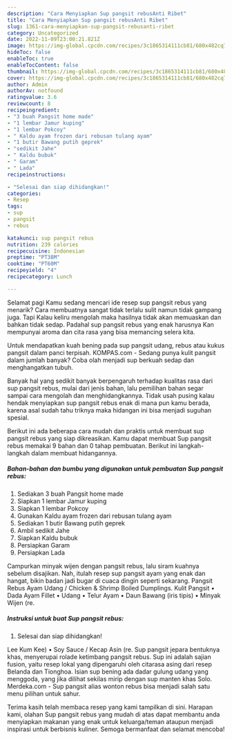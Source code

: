 ```yaml
---
description: "Cara Menyiapkan Sup pangsit rebusAnti Ribet"
title: "Cara Menyiapkan Sup pangsit rebusAnti Ribet"
slug: 1361-cara-menyiapkan-sup-pangsit-rebusanti-ribet
category: Uncategorized
date: 2022-11-09T23:00:21.821Z
image: https://img-global.cpcdn.com/recipes/3c1865314111cb81/680x482cq70/sup-pangsit-rebus-foto-resep-utama.jpg
hideToc: false
enableToc: true
enableTocContent: false
thumbnail: https://img-global.cpcdn.com/recipes/3c1865314111cb81/680x482cq70/sup-pangsit-rebus-foto-resep-utama.jpg
cover: https://img-global.cpcdn.com/recipes/3c1865314111cb81/680x482cq70/sup-pangsit-rebus-foto-resep-utama.jpg
author: Admin
authorAv: notfound
ratingvalue: 3.6
reviewcount: 8
recipeingredient:
- "3 buah Pangsit home made"
- "1 lembar Jamur kuping"
- "1 lembar Pokcoy"
- " Kaldu ayam frozen dari rebusan tulang ayam"
- "1 butir Bawang putih geprek"
- "sedikit Jahe"
- " Kaldu bubuk"
- " Garam"
- " Lada"
recipeinstructions:

- "Selesai dan siap dihidangkan!"
categories:
- Resep
tags:
- sup
- pangsit
- rebus

katakunci: sup pangsit rebus 
nutrition: 239 calories
recipecuisine: Indonesian
preptime: "PT38M"
cooktime: "PT60M"
recipeyield: "4"
recipecategory: Lunch

---
```



Selamat pagi Kamu sedang mencari ide resep sup pangsit rebus yang menarik? Cara membuatnya sangat tidak terlalu sulit namun tidak gampang juga. Tapi Kalau keliru mengolah maka hasilnya tidak akan memuaskan dan bahkan tidak sedap. Padahal sup pangsit rebus yang enak harusnya Kan mempunyai aroma dan cita rasa yang bisa memancing selera kita.


Untuk mendapatkan kuah bening pada sup pangsit udang, rebus atau kukus pangsit dalam panci terpisah. KOMPAS.com - Sedang punya kulit pangsit dalam jumlah banyak? Coba olah menjadi sup berkuah sedap dan menghangatkan tubuh.

Banyak hal yang sedikit banyak berpengaruh terhadap kualitas rasa dari sup pangsit rebus, mulai dari jenis bahan, lalu pemilihan bahan segar sampai cara mengolah dan menghidangkannya. Tidak usah pusing kalau hendak menyiapkan sup pangsit rebus enak di mana pun kamu berada, karena asal sudah tahu triknya maka hidangan ini bisa menjadi suguhan spesial.


Berikut ini ada beberapa cara mudah dan praktis untuk membuat sup pangsit rebus yang siap dikreasikan. Kamu dapat membuat Sup pangsit rebus memakai 9 bahan dan 0 tahap pembuatan. Berikut ini langkah-langkah dalam membuat hidangannya.

<!--inarticleads1-->

##### Bahan-bahan dan bumbu yang digunakan untuk pembuatan Sup pangsit rebus:

1. Sediakan 3 buah Pangsit home made
1. Siapkan 1 lembar Jamur kuping
1. Siapkan 1 lembar Pokcoy
1. Gunakan  Kaldu ayam frozen dari rebusan tulang ayam
1. Sediakan 1 butir Bawang putih geprek
1. Ambil sedikit Jahe
1. Siapkan  Kaldu bubuk
1. Persiapkan  Garam
1. Persiapkan  Lada


Campurkan minyak wijen dengan pangsit rebus, lalu siram kuahnya sebelum disajikan. Nah, itulah resep sup pangsit ayam yang enak dan hangat, bikin badan jadi bugar di cuaca dingin seperti sekarang. Pangsit Rebus Ayam Udang / Chicken &amp; Shrimp Boiled Dumplings. Kulit Pangsit • Dada Ayam Fillet • Udang • Telur Ayam • Daun Bawang (iris tipis) • Minyak Wijen (re. 

<!--inarticleads2-->

##### Instruksi untuk buat Sup pangsit rebus:


1. Selesai dan siap dihidangkan!

Lee Kum Kee) • Soy Sauce / Kecap Asin (re. Sup pangsit jepara bentuknya khas, menyerupai rolade ketimbang pangsit rebus. Sup ini adalah sajian fusion, yaitu resep lokal yang dipengaruhi oleh citarasa asing dari resep Belanda dan Tionghoa. Isian sup bening ada dadar gulung udang yang menggoda, yang jika dilihat sekilas mirip dengan sup manten khas Solo. Merdeka.com - Sup pangsit alias wonton rebus bisa menjadi salah satu menu pilihan untuk sahur. 

Terima kasih telah membaca resep yang kami tampilkan di sini. Harapan kami, olahan Sup pangsit rebus yang mudah di atas dapat membantu anda menyiapkan makanan yang enak untuk keluarga/teman ataupun menjadi inspirasi untuk berbisnis kuliner. Semoga bermanfaat dan selamat mencoba!
